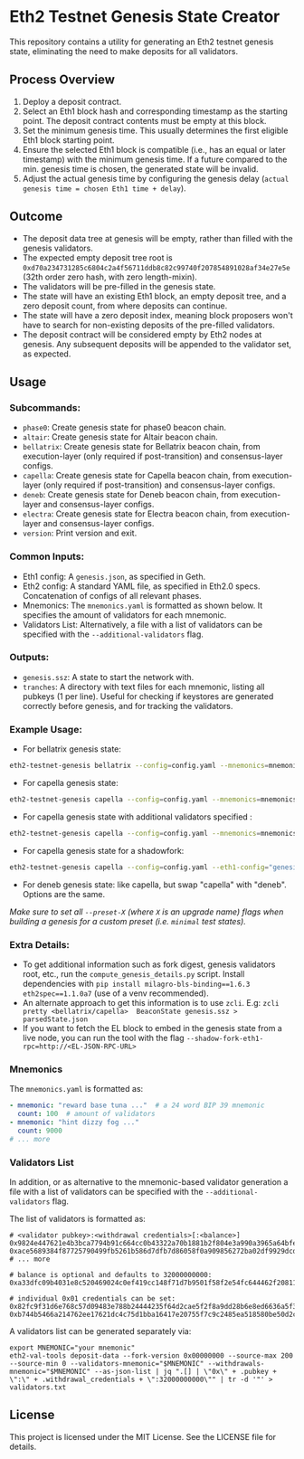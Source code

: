 # Eth2 Testnet Genesis State Creator

This repository contains a utility for generating an Eth2 testnet genesis state, eliminating the need to make deposits for all validators.

## Process Overview

1. Deploy a deposit contract.
2. Select an Eth1 block hash and corresponding timestamp as the starting point. The deposit contract contents must be empty at this block.
3. Set the minimum genesis time. This usually determines the first eligible Eth1 block starting point.
4. Ensure the selected Eth1 block is compatible (i.e., has an equal or later timestamp) with the minimum genesis time. If a future compared to the min. genesis time is chosen, the generated state will be invalid.
6. Adjust the actual genesis time by configuring the genesis delay (`actual genesis time = chosen Eth1 time + delay`).

## Outcome

- The deposit data tree at genesis will be empty, rather than filled with the genesis validators.
- The expected empty deposit tree root is `0xd70a234731285c6804c2a4f56711ddb8c82c99740f207854891028af34e27e5e` (32th order zero hash, with zero length-mixin).
- The validators will be pre-filled in the genesis state.
- The state will have an existing Eth1 block, an empty deposit tree, and a zero deposit count, from where deposits can continue.
- The state will have a zero deposit index, meaning block proposers won't have to search for non-existing deposits of the pre-filled validators.
- The deposit contract will be considered empty by Eth2 nodes at genesis. Any subsequent deposits will be appended to the validator set, as expected.

## Usage

### Subcommands:

- `phase0`: Create genesis state for phase0 beacon chain.
- `altair`: Create genesis state for Altair beacon chain.
- `bellatrix`: Create genesis state for Bellatrix beacon chain, from execution-layer (only required if post-transition) and consensus-layer configs.
- `capella`: Create genesis state for Capella beacon chain, from execution-layer (only required if post-transition) and consensus-layer configs.
- `deneb`: Create genesis state for Deneb beacon chain, from execution-layer and consensus-layer configs.
- `electra`: Create genesis state for Electra beacon chain, from execution-layer and consensus-layer configs.
- `version`: Print version and exit.

### Common Inputs:

- Eth1 config: A `genesis.json`, as specified in Geth.
- Eth2 config: A standard YAML file, as specified in Eth2.0 specs. Concatenation of configs of all relevant phases.
- Mnemonics: The `mnemonics.yaml` is formatted as shown below. It specifies the amount of validators for each mnemonic.
- Validators List: Alternatively, a file with a list of validators can be specified with the `--additional-validators` flag.

### Outputs:

- `genesis.ssz`: A state to start the network with.
- `tranches`: A directory with text files for each mnemonic, listing all pubkeys (1 per line). Useful for checking if keystores are generated correctly before genesis, and for tracking the validators.

### Example Usage:
- For bellatrix genesis state:
```bash
eth2-testnet-genesis bellatrix --config=config.yaml --mnemonics=mnemonics.yaml --eth1-config=genesis.json
```
- For capella genesis state:
```bash
eth2-testnet-genesis capella --config=config.yaml --mnemonics=mnemonics.yaml --eth1-config=genesis.json
```
- For capella genesis state with additional validators specified :
```bash
eth2-testnet-genesis capella --config=config.yaml --mnemonics=mnemonics.yaml --eth1-config=genesis.json --validators ./validators.yaml
```
- For capella genesis state for a shadowfork:
```bash
eth2-testnet-genesis capella --config=config.yaml --eth1-config="genesis.json" --mnemonics=mnemonics.yaml --shadow-fork-eth1-rpc=http://localhost:8545
```
- For deneb genesis state: like capella, but swap "capella" with "deneb". Options are the same.

*Make sure to set all `--preset-X` (where `X` is an upgrade name) flags when building a genesis for a custom preset (i.e. `minimal` test states).*

### Extra Details:

- To get additional information such as fork digest, genesis validators root, etc., run the `compute_genesis_details.py` script. Install dependencies with `pip install milagro-bls-binding==1.6.3 eth2spec==1.1.0a7` (use of a venv recommended).
- An alternate approach to get this information is to use `zcli`. E.g: `zcli pretty <bellatrix/capella>  BeaconState genesis.ssz > parsedState.json`
- If you want to fetch the EL block to embed in the genesis state from a live node, you can run the tool with the flag `--shadow-fork-eth1-rpc=http://<EL-JSON-RPC-URL>`

### Mnemonics

The `mnemonics.yaml` is formatted as:

```yaml
- mnemonic: "reward base tuna ..."  # a 24 word BIP 39 mnemonic
  count: 100  # amount of validators
- mnemonic: "hint dizzy fog ..."
  count: 9000
# ... more
```

### Validators List

In addition, or as alternative to the mnemonic-based validator generation a file with a list of validators can be specified with the `--additional-validators` flag.

The list of validators is formatted as:

```text
# <validator pubkey>:<withdrawal credentials>[:<balance>]
0x9824e447621e4b3bca7794b91c664cc0b43322a70b1881b2f804e3a990a3965a64bfe7f098cb4c0396cd0c89218de0b4:001547805ff0547da9e51a7463a6a0c603eeda01dd930f7016185f0642b9ecaf:32000000000
0xace5689384f87725790499fb5261b586d7dfb7d86058f0a909856272ba02df9929dcdb4b1ea529b02b948b3a1dca4d57:008aa7b9c37bf27e7c49a3185a3e721c7a02c94da7a0b6ad5f88f1b0477d3b88:32000000000
# ... more

# balance is optional and defaults to 32000000000:
0xa33dfc09b4031e8c520469024c0ef419cc148f71d7b9501f58f2e54fc644462f208119791e57c5c9b33bf5e47f705060:00b84654c946dc68b353384426a29a3c5d736d9f751c192d5038206e93f79d73

# individual 0x01 credentials can be set:
0x82fc9f31d6e768c57d09483e788b24444235f64d2cae5f2f8a9dd28b6e8ed6636a5f378febc762cfcd9f8ab808286608:010000000000000000000000CcCCccccCCCCcCCCCCCcCcCccCcCCCcCcccccccC
0xb744b5466a214762ee17621dc4c75d1bba16417e20755f7c9c2485ea518580be50d2c87d70cc4ac393158eb34311c9a2:010000000000000000000000000000000000000000000000000000000000dEaD
```

A validators list can be generated separately via:
```
export MNEMONIC="your mnemonic"
eth2-val-tools deposit-data --fork-version 0x00000000 --source-max 200 --source-min 0 --validators-mnemonic="$MNEMONIC" --withdrawals-mnemonic="$MNEMONIC" --as-json-list | jq ".[] | \"0x\" + .pubkey + \":\" + .withdrawal_credentials + \":32000000000\"" | tr -d '"' > validators.txt
```

## License

This project is licensed under the MIT License. See the LICENSE file for details.
